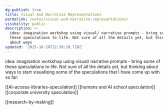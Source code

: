 ```yaml
---
dg-publish: true
title: Visual And Narrative Representations
permalink: /notes/visual-and-narrative-representations/
visibility: public
description: >-
  idea: imagination workshop using visual/ narrative prompts - bring some of
  these speculations to life. Not sure of all the details yet, but thinking
  about ways 
updated: '2025-10-20T22:39:28.720Z'
---
```

idea: imagination workshop using visual/ narrative prompts - bring some of these speculations to life. Not sure of all the details yet, but thinking about ways to start visualising some of the speculations that I have come up with so far:

[[AI-access-libraries-speculation]]
[[humans and AI school speculation]]
[[corporate university speculation]]


[[research-by-making]]
